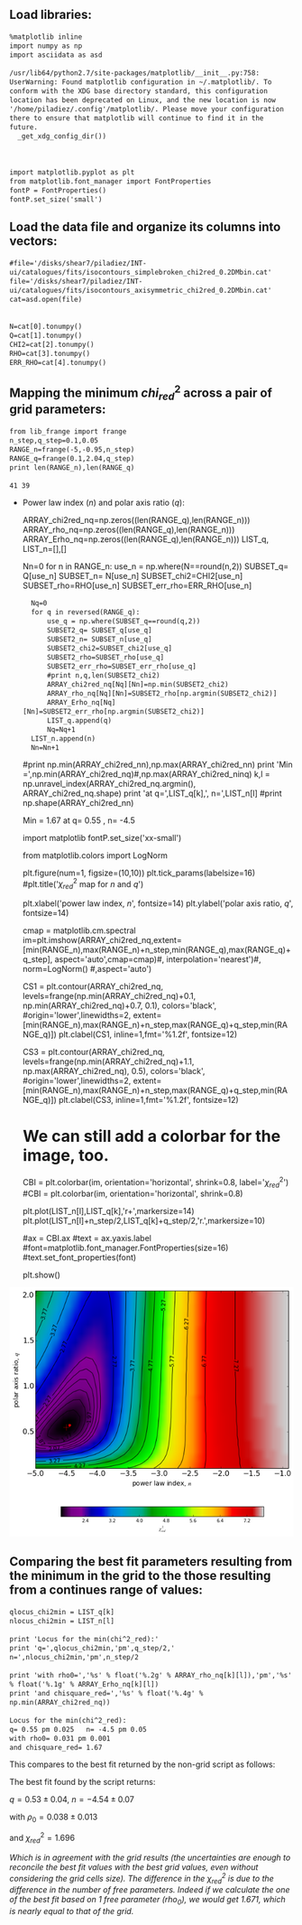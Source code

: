 
## Load libraries:


    %matplotlib inline
    import numpy as np
    import asciidata as asd

    /usr/lib64/python2.7/site-packages/matplotlib/__init__.py:758: UserWarning: Found matplotlib configuration in ~/.matplotlib/. To conform with the XDG base directory standard, this configuration location has been deprecated on Linux, and the new location is now '/home/piladiez/.config'/matplotlib/. Please move your configuration there to ensure that matplotlib will continue to find it in the future.
      _get_xdg_config_dir())



    import matplotlib.pyplot as plt
    from matplotlib.font_manager import FontProperties
    fontP = FontProperties()
    fontP.set_size('small')

## Load the data file and organize its columns into vectors:


    #file='/disks/shear7/piladiez/INT-ui/catalogues/fits/isocontours_simplebroken_chi2red_0.2DMbin.cat'
    file='/disks/shear7/piladiez/INT-ui/catalogues/fits/isocontours_axisymmetric_chi2red_0.2DMbin.cat'
    cat=asd.open(file)


    N=cat[0].tonumpy()
    Q=cat[1].tonumpy()
    CHI2=cat[2].tonumpy()
    RHO=cat[3].tonumpy()
    ERR_RHO=cat[4].tonumpy()

## Mapping the minimum $chi^2_{red}$ across a pair of grid parameters:


    from lib_frange import frange
    n_step,q_step=0.1,0.05
    RANGE_n=frange(-5,-0.95,n_step)
    RANGE_q=frange(0.1,2.04,q_step)
    print len(RANGE_n),len(RANGE_q)

    41 39


* Power law index ($n$) and polar axis ratio ($q$):


    ARRAY_chi2red_nq=np.zeros((len(RANGE_q),len(RANGE_n)))
    ARRAY_rho_nq=np.zeros((len(RANGE_q),len(RANGE_n)))
    ARRAY_Erho_nq=np.zeros((len(RANGE_q),len(RANGE_n)))
    LIST_q, LIST_n=[],[]
    
    Nn=0
    for n in RANGE_n:
        use_n = np.where(N==round(n,2))
        SUBSET_q= Q[use_n]
        SUBSET_n= N[use_n]
        SUBSET_chi2=CHI2[use_n]
        SUBSET_rho=RHO[use_n]
        SUBSET_err_rho=ERR_RHO[use_n]
        
        Nq=0
        for q in reversed(RANGE_q):
            use_q = np.where(SUBSET_q==round(q,2))
            SUBSET2_q= SUBSET_q[use_q]
            SUBSET2_n= SUBSET_n[use_q]
            SUBSET2_chi2=SUBSET_chi2[use_q]
            SUBSET2_rho=SUBSET_rho[use_q]
            SUBSET2_err_rho=SUBSET_err_rho[use_q]
            #print n,q,len(SUBSET2_chi2)
            ARRAY_chi2red_nq[Nq][Nn]=np.min(SUBSET2_chi2)
            ARRAY_rho_nq[Nq][Nn]=SUBSET2_rho[np.argmin(SUBSET2_chi2)]
            ARRAY_Erho_nq[Nq][Nn]=SUBSET2_err_rho[np.argmin(SUBSET2_chi2)]
            LIST_q.append(q)
            Nq=Nq+1
        LIST_n.append(n)
        Nn=Nn+1
    
    #print np.min(ARRAY_chi2red_nn),np.max(ARRAY_chi2red_nn)
    print 'Min =',np.min(ARRAY_chi2red_nq)#,np.max(ARRAY_chi2red_ninq)
    k,l = np.unravel_index(ARRAY_chi2red_nq.argmin(), ARRAY_chi2red_nq.shape)
    print 'at q=',LIST_q[k],', n=',LIST_n[l]
    #print np.shape(ARRAY_chi2red_nn)

    Min = 1.67
    at q= 0.55 , n= -4.5



    import matplotlib
    fontP.set_size('xx-small')
    
    from matplotlib.colors import LogNorm
    
    plt.figure(num=1, figsize=(10,10))
    plt.tick_params(labelsize=16) 
    #plt.title('$\chi^2_{red}$ map for $n$ and $q$')
    
    
    plt.xlabel('power law index, $n$', fontsize=14)
    plt.ylabel('polar axis ratio, $q$', fontsize=14)
    
    cmap = matplotlib.cm.spectral
    im=plt.imshow(ARRAY_chi2red_nq,extent=[min(RANGE_n),max(RANGE_n)+n_step,min(RANGE_q),max(RANGE_q)+q_step], 
                  aspect='auto',cmap=cmap)#, interpolation='nearest')#, norm=LogNorm()
                  #,aspect='auto')
    
    CS1 = plt.contour(ARRAY_chi2red_nq, levels=frange(np.min(ARRAY_chi2red_nq)+0.1, np.min(ARRAY_chi2red_nq)+0.7, 0.1), 
                     colors='black', #origin='lower',linewidths=2,
                     extent=[min(RANGE_n),max(RANGE_n)+n_step,max(RANGE_q)+q_step,min(RANGE_q)])
    plt.clabel(CS1, inline=1,fmt='%1.2f', fontsize=12)
    
    
    CS3 = plt.contour(ARRAY_chi2red_nq, levels=frange(np.min(ARRAY_chi2red_nq)+1.1, np.max(ARRAY_chi2red_nq), 0.5), 
                     colors='black', #origin='lower',linewidths=2,
                     extent=[min(RANGE_n),max(RANGE_n)+n_step,max(RANGE_q)+q_step,min(RANGE_q)])
    plt.clabel(CS3, inline=1,fmt='%1.2f', fontsize=12)
    
    # We can still add a colorbar for the image, too.
    CBI = plt.colorbar(im, orientation='horizontal', shrink=0.8, label='$\chi^2_{red}$')
    #CBI = plt.colorbar(im, orientation='horizontal', shrink=0.8)
    
    plt.plot(LIST_n[l],LIST_q[k],'r+',markersize=14)
    plt.plot(LIST_n[l]+n_step/2,LIST_q[k]+q_step/2,'r.',markersize=10)
    
    
    #ax = CBI.ax
    #text = ax.yaxis.label
    #font=matplotlib.font_manager.FontProperties(size=16)
    #text.set_font_properties(font)
    
    plt.show()


![png](grid_axisymmetricmodel_output_0.2mag_files/grid_axisymmetricmodel_output_0.2mag_10_0.png)


## Comparing the best fit parameters resulting from the minimum in the grid to the those resulting from a continues range of values:


    qlocus_chi2min = LIST_q[k]
    nlocus_chi2min = LIST_n[l]
    
    print 'Locus for the min(chi^2_red):'
    print 'q=',qlocus_chi2min,'pm',q_step/2,'  n=',nlocus_chi2min,'pm',n_step/2
    
    print 'with rho0=','%s' % float('%.2g' % ARRAY_rho_nq[k][l]),'pm','%s' % float('%.1g' % ARRAY_Erho_nq[k][l])
    print 'and chisquare_red=','%s' % float('%.4g' % np.min(ARRAY_chi2red_nq))

    Locus for the min(chi^2_red):
    q= 0.55 pm 0.025   n= -4.5 pm 0.05
    with rho0= 0.031 pm 0.001
    and chisquare_red= 1.67


This compares to the best fit returned by the non-grid script as follows:

The best fit found by the script returns:

$q=0.53 \pm 0.04$,  $n=-4.54 \pm 0.07$

with $\rho_0=0.038 \pm 0.013$

and $\chi^2_{red}=1.696$

*Which is in agreement with the grid results (the uncertainties are enough to
reconcile the best fit values with the best grid values, even without
considering the grid cells size). The difference in the $\chi^2_{red}$ is due to
the difference in the number of free parameters. Indeed if we calculate the one
of the best fit based on 1 free parameter ($rho_0$), we would get $1.671$, which
is nearly equal to that of the grid.*



    
